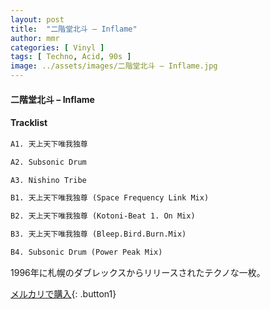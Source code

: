 ```yaml
---
layout: post
title:  "二階堂北斗 – Inflame"
author: mmr
categories: [ Vinyl ]
tags: [ Techno, Acid, 90s ]
image: ../assets/images/二階堂北斗 – Inflame.jpg
---
```


#### 二階堂北斗 – Inflame

#### Tracklist
```md
A1. 天上天下唯我独尊

A2. Subsonic Drum

A3. Nishino Tribe

B1. 天上天下唯我独尊 (Space Frequency Link Mix)

B2. 天上天下唯我独尊 (Kotoni-Beat 1. On Mix)

B3. 天上天下唯我独尊 (Bleep.Bird.Burn.Mix)

B4. Subsonic Drum (Power Peak Mix)
```

1996年に札幌のダブレックスからリリースされたテクノな一枚。


[メルカリで購入](https://jp.mercari.com/item/m93371201718){: .button1}

